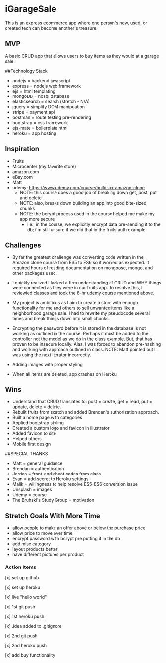 # iGarageSale
This is an express ecommerce app where one person's new, used, or created tech can become another's treasure.

## MVP
A basic CRUD app that allows users to buy items as they would at a garage sale.

##Technology Stack
* nodejs = backend javascript
* express = nodejs web framework
* ejs = html templating
* mongoDB = nosql database
* elasticsearch = search (stretch - N/A)
* jquery = simplify DOM manipuation
* stripe = payment api
* postman = route testing pre-rendering
* bootstrap = css framework
* ejs-mate = boilerplate html
* heroku = app hosting

## Inspiration
* Fruits
* Microcenter (my favorite store)
* amazon.com
* eBay.com
* Matt
* udemy: https://www.udemy.com/course/build-an-amazon-clone
    * NOTE: this course does a good job of breaking down get, post, put and delete
    * NOTE: also, breaks down building an app into good bite-sized chunks
    * NOTE: the bcrypt process used in the course helped me make my app more secure
      * i.e., in the course, we explicitly encrypt data pre-sending it to the db;
        i'm still unsure if we did that in the fruits auth example

## Challenges
* By far the greatest challenge was converting code written in the Amazon clone course from
  ES5 to ES6 so it worked as expected. It required hours of reading documentation on mongoose, mongo, and other packages used.

* I quickly realized I lacked a firm understanding of CRUD and WHY things were 
  connected as they were in our fruits app. To resolve this, I reviewied classes and
  took the 8-hr udemy course mentioned above.

* My project is ambitious as I aim to create a store with enough functionality
  for me and others to sell unwanted items like a neighborhood garage sale. I had to
  rewrite my pseudocode several times and break things down into small chunks.

* Encrypting the password before it is stored in the database is not working as outlined
  in the course. Perhaps it must be added to the controller not the model as we do in
  the class example. But, that has proven to be insecure locally. Alas, I was forced to abandon pre-hashing and working with approach outlined in class. NOTE: Matt pointed out I was using the next iterator incorrectly.

* Adding images with proper styling

* When all items are deleted, app crashes on Heroku

## Wins
* Understand that CRUD translates to: post = create, get = read, put = update, 
  delete = delete.
* Rebuilt fruits from scatch and added Brendan's authorization approach.
* Built a home page with categories
* Applied bootstrap styling
* Created a custom logo and favicon in illustrator
* Added favicon to site
* Helped others
* Mobile first design

##SPECIAL THANKS
* Matt = general guidance
* Brendan = authentication
* Jerrica = front-end cheat codes from class
* Evan = add secret to Heroku settings
* Malik = willingness to help resolve ES5-ES6 conversion issue
* Unsplash = images
* Udemy = course
* The Bruhski's Study Group = motivation

## Stretch Goals With More Time
* allow people to make an offer above or below the purchase price
* allow price to move over time
* encrypt password with bcrypt pre putting it in the db
* add misc category
* layout products better
* have different pictures per product

### Action Items
[x] set up github

[x] set up heroku

[x] live "hello world"

[x] 1st git push

[x] 1st heroku push

[x] .idea added to .gitignore

[x] 2nd git push

[x] 2nd heroku push

[x] add buy functionality




